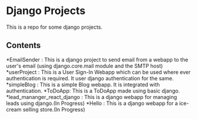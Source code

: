 # Django Projects

This is a repo for some django projects.

## Contents 
*EmailSender : This is a django project to send email from a webapp to the user's email (using django.core.mail module and the SMTP host)
*userProject : This is a User Sign-In Webapp which can be used where ever authentication is required. It user django authentication for the same.
*simpleBlog : This is a simple Blog webapp. It is integrated with authentication.
*ToDoApp: This is a ToDoApp made using basic django.
*lead_mananger_react_django : This is a django webapp for managing leads using django.(In Progress)
*Hello : This is a django webapp for a ice-cream selling store.(In Progress) 